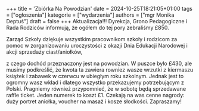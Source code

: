+++
title = 'Zbiórka Na Powodzian'
date = 2024-10-25T18:21:05+01:00
tags = ["ogłoszenia"]
kategorie = ["wydarzenia"]
authors = ["mgr Monika Deptuś"]
draft = false
+++
Aktualizacja!!! Dyrekcja, Grono Pedagogiczne i Rada Rodziców informują, że ogółem do tej pory zebraliśmy £850.

Zarząd Szkoły dziękuje wszystkim pracownikom szkoły i rodzicom za pomoc w zorganizowaniu uroczystości z okazji Dnia Edukacji Narodowej i akcji sprzedaży ciast/aniołków,
<!--more-->
 z czego dochód przeznaczony jest na powodzian. W puszce było £430, ale musimy podkreślić, że kwota ta zawiera rowniez wasze wrzutki z kiermaszu książek i zabawek w czerwcu w ubiegłym roku szkolnym. Jednak jest to ogromny wasz wkład i dlatego wszystko przekazujemy potrzebującym z Polski. Pragniemy również przypomnieć, że w sobotę będą sprzedawane raffle ticket. Jeden numerek to koszt £1. Czekają na was cenne nagrody: duży portret aniołka, voucher na masaż i kosze słodkości. Zapraszamy!
